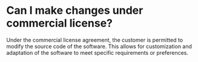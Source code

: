 # Can I make changes under commercial license?

Under the commercial license agreement, the customer is permitted to modify the source code of the software. This allows
for customization and adaptation of the software to meet specific requirements or preferences.
